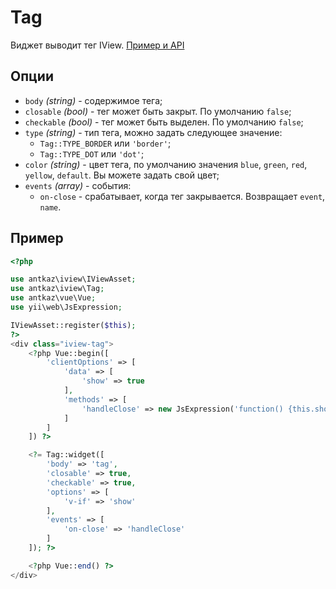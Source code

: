 # Tag

Виджет выводит тег IView. [Пример и API](https://www.iviewui.com/components/tag-en)

## Опции

* `body` *(string)* - содержимое тега;
* `closable` *(bool)* - тег может быть закрыт. По умолчанию `false`;
* `checkable` *(bool)* - тег может быть выделен. По умолчанию `false`;
* `type` *(string)* - тип тега, можно задать следующее значение:
    * `Tag::TYPE_BORDER` или `'border'`;
    * `Tag::TYPE_DOT` или `'dot'`;
* `color` *(string)* - цвет тега, по умолчанию значения `blue`, `green`, `red`, `yellow`, `default`. Вы можете задать свой цвет;
* `events` *(array)* - события:
    * `on-close` - срабатывает, когда тег закрывается. Возвращает `event`, `name`.
    
## Пример

```php
<?php

use antkaz\iview\IViewAsset;
use antkaz\iview\Tag;
use antkaz\vue\Vue;
use yii\web\JsExpression;

IViewAsset::register($this);
?>
<div class="iview-tag">
    <?php Vue::begin([
        'clientOptions' => [
            'data' => [
                'show' => true
            ],
            'methods' => [
                'handleClose' => new JsExpression('function() {this.show = false}')
            ]
        ]
    ]) ?>

    <?= Tag::widget([
        'body' => 'tag',
        'closable' => true,
        'checkable' => true,
        'options' => [
            'v-if' => 'show'
        ],
        'events' => [
            'on-close' => 'handleClose'
        ]
    ]); ?>

    <?php Vue::end() ?>
</div>
```